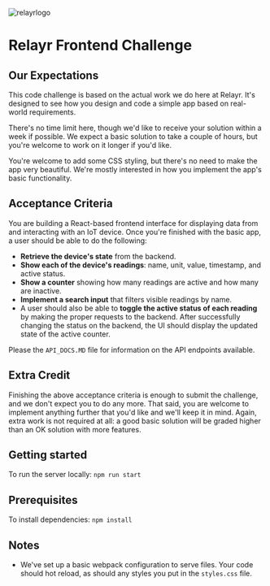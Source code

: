 ![relayrlogo](https://relayr.io/en/wp-content/uploads/sites/5/2014/03/relayr_logo_400px-1-1-1.png)

# Relayr Frontend Challenge

## Our Expectations


This code challenge is based on the actual work we do here at Relayr. It's designed to see how you design and code a simple app based on real-world requirements.

There's no time limit here, though we'd like to receive your solution within a week if possible. We expect a basic solution to take a couple of hours, but you're welcome to work on it longer if you'd like. 

You're welcome to add some CSS styling, but there's no need to make the app very beautiful. We're mostly interested in how you implement the app's basic functionality.

## Acceptance Criteria

You are building a React-based frontend interface for displaying data from and interacting with an IoT device. Once you're finished with the basic app, a user should be able to do the following:

* **Retrieve the device's state** from the backend.
* **Show each of the device's readings**: name, unit, value, timestamp, and active status.
* **Show a counter** showing how many readings are active and how many are inactive.
* **Implement a search input** that filters visible readings by name.
* A user should also be able to **toggle the active status of each reading** by making the proper requests to the backend. After successfully changing the status on the backend, the UI should display the updated state of the active counter.
 
Please the `API_DOCS.MD` file for information on the API endpoints available.

## Extra Credit

Finishing the above acceptance criteria is enough to submit the challenge, and we don't expect you to do any more. That said, you are welcome to implement anything further that you'd like and we'll keep it in mind. Again, extra work is not required at all: a good basic solution will be graded higher than an OK solution with more features. 

## Getting started

To run the server locally: ```npm run start```

## Prerequisites

To install dependencies: ```npm install```

## Notes
* We've set up a basic webpack configuration to serve files. Your code should hot reload, as should any styles you put in the `styles.css` file.
